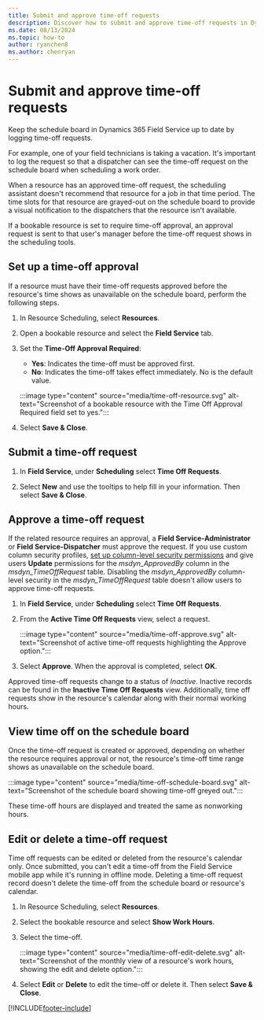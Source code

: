 ```yaml
---
title: Submit and approve time-off requests
description: Discover how to submit and approve time-off requests in Dynamics 365 Field Service
ms.date: 08/13/2024
ms.topic: how-to
author: ryanchen8
ms.author: chenryan
---
```

# Submit and approve time-off requests

Keep the schedule board in Dynamics 365 Field Service up to date by logging time-off requests.  
  
For example, one of your field technicians is taking a vacation. It's important to log the request so that a dispatcher can see the time-off request on the schedule board when scheduling a work order.  
  
When a resource has an approved time-off request, the scheduling assistant doesn't recommend that resource for a job in that time period. The time slots for that resource are grayed-out on the schedule board to provide a visual notification to the dispatchers that the resource isn't available.  
  
If a bookable resource is set to require time-off approval, an approval request is sent to that user's manager before the time-off request shows in the scheduling tools.  

## Set up a time-off approval

If a resource must have their time-off requests approved before the resource's time shows as unavailable on the schedule board, perform the following steps.

1. In Resource Scheduling, select **Resources**.

1. Open a bookable resource and select the **Field Service** tab.

1. Set the **Time-Off Approval Required**:
   - **Yes**: Indicates the time-off must be approved first.
   - **No**: Indicates the time-off takes effect immediately. No is the default value.

   :::image type="content" source="media/time-off-resource.svg" alt-text="Screenshot of a bookable resource with the Time Off Approval Required field set to yes.":::

1. Select **Save & Close**.

## Submit a time-off request  

1. In **Field Service**, under **Scheduling** select **Time Off Requests**.  
  
1. Select **New** and use the tooltips to help fill in your information. Then select **Save & Close**.  

## Approve a time-off request  

If the related resource requires an approval, a **Field Service-Administrator** or **Field Service-Dispatcher** must approve the request. If you use custom column security profiles, [set up column-level security permissions](/power-platform/admin/set-up-security-permissions-field) and give users **Update** permissions for the *msdyn_ApprovedBy* column in the *msdyn_TimeOffRequest* table. Disabling the *msdyn_ApprovedBy* column-level security in the *msdyn_TimeOffRequest* table doesn't allow users to approve time-off requests.

1. In **Field Service**, under **Scheduling** select **Time Off Requests**.

1. From the **Active Time Off Requests** view, select a request.

   :::image type="content" source="media/time-off-approve.svg" alt-text="Screenshot of active time-off requests highlighting the Approve option.":::

1. Select **Approve**. When the approval is completed, select **OK**.

Approved time-off requests change to a status of *Inactive*. Inactive records can be found in the **Inactive Time Off Requests** view. Additionally, time off requests show in the resource's calendar along with their normal working hours.

## View time off on the schedule board

Once the time-off request is created or approved, depending on whether the resource requires approval or not, the resource's time-off time range shows as unavailable on the schedule board.

:::image type="content" source="media/time-off-schedule-board.svg" alt-text="Screenshot of the schedule board showing time-off greyed out.":::

These time-off hours are displayed and treated the same as nonworking hours.

## Edit or delete a time-off request

Time off requests can be edited or deleted from the resource's calendar only. Once submitted, you can't edit a time-off from the Field Service mobile app while it's running in offline mode. Deleting a time-off request record doesn't delete the time-off from the schedule board or resource's calendar.

1. In Resource Scheduling, select **Resources**.

1. Select the bookable resource and select **Show Work Hours**.

1. Select the time-off.

   :::image type="content" source="media/time-off-edit-delete.svg" alt-text="Screenshot of the monthly view of a resource's work hours, showing the edit and delete option.":::

1. Select **Edit** or **Delete** to edit the time-off or delete it. Then select **Save & Close**.

[!INCLUDE[footer-include](../includes/footer-banner.md)]
